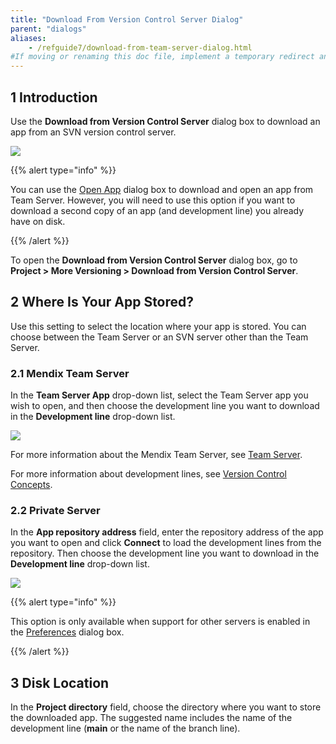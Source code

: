 ```yaml
---
title: "Download From Version Control Server Dialog"
parent: "dialogs"
aliases:
    - /refguide7/download-from-team-server-dialog.html
#If moving or renaming this doc file, implement a temporary redirect and let the respective team know they should update the URL in the product. See Mapping to Products for more details.
---
```


## 1 Introduction

Use the **Download from Version Control Server** dialog box to download an app from an SVN version control server. 

![](attachments/download-from-version-control-server-dialog/download-from-version-control-server-dialog-original.png)

{{% alert type="info" %}}

You can use the [Open App](open-app-dialog) dialog box to download and open an app from Team Server. However, you will need to use this option if you want to download a second copy of an app (and development line) you already have on disk.

{{% /alert %}}

To open the **Download from Version Control Server** dialog box, go to **Project > More Versioning > Download from Version Control Server**.

## 2 Where Is Your App Stored?

Use this setting to select the location where your app is stored. You can choose between the Team Server or an SVN server other than the Team Server.

### 2.1 Mendix Team Server

In the **Team Server App** drop-down list, select the Team Server app you wish to open, and then choose the development line you want to download in the **Development line** drop-down list.

![](attachments/download-from-version-control-server-dialog/download-from-version-control-server.png)

For more information about the Mendix Team Server, see [Team Server](team-server).

For more information about development lines, see [Version Control Concepts](version-control).

### 2.2 Private Server

In the **App repository address** field, enter the repository address of the app you want to open and click **Connect** to load the development lines from the repository. Then choose the development line you want to download in the **Development line** drop-down list.

![](attachments/download-from-version-control-server-dialog/download-from-private-server.png)

{{% alert type="info" %}}

This option is only available when support for other servers is enabled in the [Preferences](preferences-dialog#enabled) dialog box.

{{% /alert %}}

## 3 Disk Location

In the **Project directory** field, choose the directory where you want to store the downloaded app. The suggested name includes the name of the development line (**main** or the name of the branch line).
